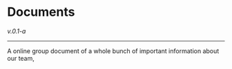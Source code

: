 # Documents

_v.0.1-a_

---

A online group document of a whole bunch of important information about our team,


